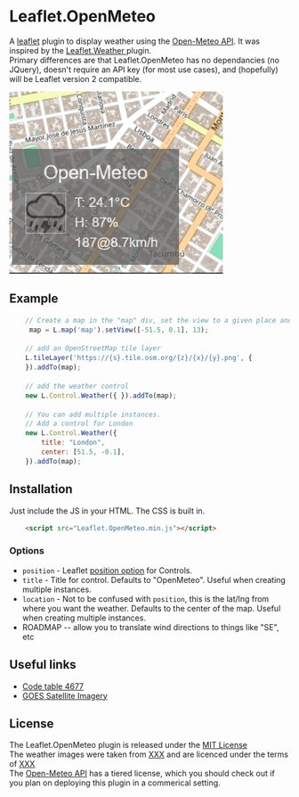 # Leaflet.OpenMeteo
A [leaflet](https://leafletjs.com) plugin to display weather using
the [Open-Meteo API](https://www.open-meteo.org).  It was inspired by
the [ Leaflet.Weather ](https://github.com/oskosk/Leaflet.Weather) plugin.  
Primary differences are that Leaflet.OpenMeteo has no dependancies 
(no JQuery), doesn't require an API key (for most use cases), and 
(hopefully) will be Leaflet version 2 compatible. 

[<img src="screenshot.png">](https://oskosk.github.io/Leaflet.Weather)

## Example
``` javascript
    // Create a map in the "map" div, set the view to a given place and zoom
     map = L.map('map').setView([-51.5, 0.1], 13);

    // add an OpenStreetMap tile layer
    L.tileLayer('https://{s}.tile.osm.org/{z}/{x}/{y}.png', {
    }).addTo(map);

    // add the weather control
    new L.Control.Weather({ }).addTo(map);

    // You can add multiple instances.
    // Add a control for London
    new L.Control.Weather({
        title: "London",
        center: [51.5, -0.1],
    }).addTo(map);
```

## Installation
Just include the JS in your HTML.  The CSS is built in.
```html
    <script src="Leaflet.OpenMeteo.min.js"></script>
```

### Options
* `position` - Leaflet [position option](http://leafletjs.com/reference.html#control-options) for Controls.
* `title` - Title for control.  Defaults to "OpenMeteo".  Useful when creating multiple instances.
* `location` - Not to be confused with `position`, this is the lat/lng from where you want the weather.  Defaults to the center of the map.  Useful when creating multiple instances.
* ROADMAP -- allow you to translate wind directions to things like "SE", etc

## Useful links
- [Code table 4677](https://www.nodc.noaa.gov/archive/arc0021/0002199/1.1/data/0-data/HTML/WMO-CODE/WMO4677.HTM)
- [GOES Satellite Imagery](https://www.star.nesdis.noaa.gov/GOES/)

## License
The Leaflet.OpenMeteo plugin is released under the [MIT License](https://opensource.org/license/mit)<br/>
The weather images were taken from [XXX](https://github.com/xxx/yyy) and are licenced under the terms of [XXX](https://opensource.org/license/xxx)<br/>
The [Open-Meteo API](https://open-meteo.com/en/pricing) has a tiered license, which you should check out if you plan on deploying this plugin in a commerical setting.
